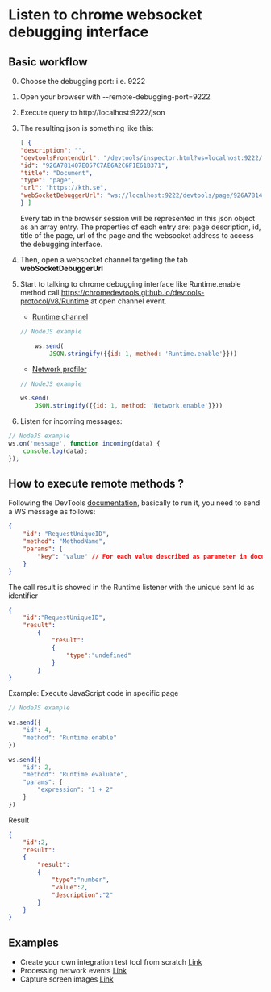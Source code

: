 
# Listen to chrome websocket debugging interface

## Basic workflow

0. Choose the debugging port: i.e. 9222
1. Open your browser with --remote-debugging-port=9222
3. Execute query to http://localhost:9222/json
4. The resulting json is something like this:
    ```json
    [ {
    "description": "",
    "devtoolsFrontendUrl": "/devtools/inspector.html?ws=localhost:9222/devtools/page/926A781407E057C7AE6A2C6F1E61B371",
    "id": "926A781407E057C7AE6A2C6F1E61B371",
    "title": "Document",
    "type": "page",
    "url": "https://kth.se",
    "webSocketDebuggerUrl": "ws://localhost:9222/devtools/page/926A781407E057C7AE6A2C6F1E61B371"
    } ]
    ```
    Every tab in the browser session will be represented in this json object as an array entry. The properties of each entry are: page description, id, title of the page, url of the page and the websocket address to access the debugging interface.
5. Then, open a websocket channel targeting the tab **webSocketDebuggerUrl**
6. Start to talking to chrome debugging interface like Runtime.enable method call <https://chromedevtools.github.io/devtools-protocol/v8/Runtime> at open channel event.
    - [Runtime channel](https://chromedevtools.github.io/devtools-protocol/tot/Runtime) 
    ```js
    // NodeJS example

        ws.send(
            JSON.stringify({{id: 1, method: 'Runtime.enable'}}))
    ```

    - [Network profiler](https://chromedevtools.github.io/devtools-protocol/tot/Network) 
    ```js
    // NodeJS example

    ws.send(
        JSON.stringify({{id: 1, method: 'Network.enable'}}))
    ```


7. Listen for incoming messages:
```js
// NodeJS example
ws.on('message', function incoming(data) {
    console.log(data);
});
```

## How to execute remote methods ?

Following the DevTools [documentation](https://chromedevtools.github.io/devtools-protocol/v8/Profiler), basically to run it, you need to send a WS message as follows:

```json
{
    "id": "RequestUniqueID",
    "method": "MethodName",
    "params": {
        "key": "value" // For each value described as parameter in documentation
    }
}
```


The call result is showed in the Runtime listener with the unique sent Id as identifier

```json
{
    "id":"RequestUniqueID",
    "result":
        {
            "result":
            {
                "type":"undefined"
            }
        }
}
```

Example: Execute JavaScript code in specific page

```js
// NodeJS example

ws.send({
    "id": 4,
    "method": "Runtime.enable"
})

ws.send({
    "id": 2,
    "method": "Runtime.evaluate",
    "params": {
        "expression": "1 + 2"
    }
})

```
Result 

```json
{
    "id":2,
    "result":
    {
        "result":
        {
            "type":"number",
            "value":2,
            "description":"2"
        }
    }
}
```

## Examples

- Create your own integration test tool from scratch [Link](examples/IT_demo)
- Processing network events [Link](examples/networking)
- Capture screen images [Link](examples/recording)
